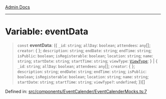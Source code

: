 [Admin Docs](/)

***

# Variable: eventData

> `const` **eventData**: (\{ `_id`: `string`; `allDay`: `boolean`; `attendees`: `any`[]; `creator`: \{ \}; `description`: `string`; `endDate`: `string`; `endTime`: `string`; `isPublic`: `boolean`; `isRegisterable`: `boolean`; `location`: `string`; `name`: `string`; `startDate`: `string`; `startTime`: `string`; `viewType`: [`ViewType`](../../../../screens/OrganizationEvents/OrganizationEvents/enumerations/ViewType.md); \} \| \{ `_id`: `string`; `allDay`: `boolean`; `attendees`: `any`[]; `creator`: \{ \}; `description`: `string`; `endDate`: `string`; `endTime`: `string`; `isPublic`: `boolean`; `isRegisterable`: `boolean`; `location`: `string`; `name`: `string`; `startDate`: `string`; `startTime`: `string`; `viewType?`: `undefined`; \})[]

Defined in: [src/components/EventCalender/EventCalenderMocks.ts:7](https://github.com/PalisadoesFoundation/talawa-admin/blob/main/src/components/EventCalender/EventCalenderMocks.ts#L7)
